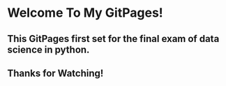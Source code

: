 # Welcome To My GitPages!

## This GitPages first set for the final exam of data science in python.

## Thanks for Watching!